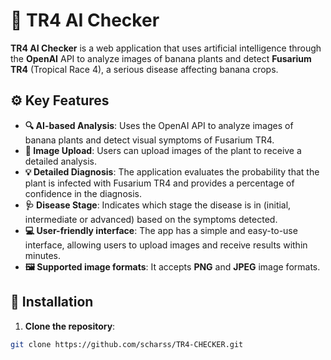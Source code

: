 # 🌱 TR4 AI Checker

**TR4 AI Checker** is a web application that uses artificial intelligence through the **OpenAI** API to analyze images of banana plants and detect **Fusarium TR4** (Tropical Race 4), a serious disease affecting banana crops.

## ⚙️ Key Features

- **🔍 AI-based Analysis**: Uses the OpenAI API to analyze images of banana plants and detect visual symptoms of Fusarium TR4.
- **📸 Image Upload**: Users can upload images of the plant to receive a detailed analysis.
- **💡 Detailed Diagnosis**: The application evaluates the probability that the plant is infected with Fusarium TR4 and provides a percentage of confidence in the diagnosis.
- **🩺 Disease Stage**: Indicates which stage the disease is in (initial, intermediate or advanced) based on the symptoms detected.
- **💻 User-friendly interface**: The app has a simple and easy-to-use interface, allowing users to upload images and receive results within minutes.
- **🖼️ Supported image formats**: It accepts **PNG** and **JPEG** image formats.

## 🚀 Installation

1. **Clone the repository**:

```bash
git clone https://github.com/scharss/TR4-CHECKER.git
